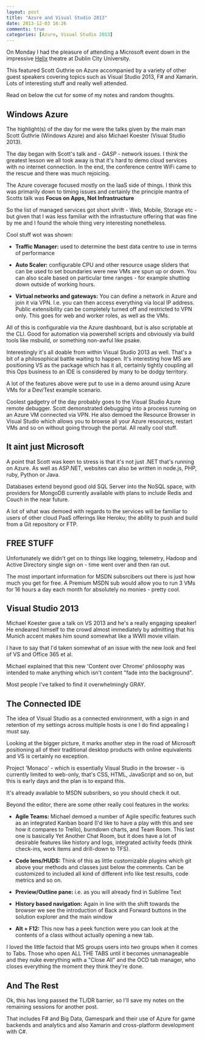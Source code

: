 ```yaml
---
layout: post
title: "Azure and Visual Studio 2013"
date: 2013-12-03 16:26
comments: true
categories: [Azure, Visual Studio 2013]
---
```

On Monday I had the pleasure of attending a Microsoft event down in the impressive [Helix](http://thehelix.ie/) theatre at Dublin City University. 

This featured Scott Guthrie on Azure accompanied by a variety of other guest speakers covering topics such as Visual Studio 2013, F# and Xamarin. Lots of interesting stuff and really well attended.

Read on below the cut for some of my notes and random thoughts.

<!-- more -->

Windows Azure
-------------

The highlight(s) of the day for me were the talks given by the main man Scott Guthrie (Windows Azure) and also Michael Koester (Visual Studio 2013).

The day began with Scott's talk and - *GASP* - network issues. I think the greatest lesson we all took away is that it's hard to demo cloud services with no internet connection. In the end, the conference centre WiFi came to the rescue and there was much rejoicing.

The Azure coverage focused mostly on the IaaS side of things. I think this was primarily down to timing issues and certainly the principle mantra of Scotts talk was __Focus on Apps, Not Infrastructure__

So the list of managed services got short shrift - Web, Mobile, Storage etc - but given that I was less familiar with the infrastucture offering that was fine by me and I found the whole thing very interesting nonetheless.

Cool stuff wot was shown:

- __Traffic Manager:__ used to determine the best data centre to use in terms of performance

- __Auto Scaler:__ configurable CPU and other resource usage sliders that can be used to set boundaries were new VMs are spun up or down. You can also scale based on particular time ranges - for example shutting down outside of working hours.

- __Virtual networks and gateways:__ You can define a network in Azure and join it via VPN. I.e. you can then access everything via local IP address. Public extensibility can be completely turned off and restricted to VPN only. This goes for web and worker roles, as well as the VMs.

All of this is configurable via the Azure dashboard, but is also scriptable at the CLI. Good for automation via powershell scripts and obviously via build tools like msbuild, or something non-awful like psake.

Interestingly it's all doable from within Visual Studio 2013 as well. That's a bit of a philosophical battle waiting to happen. It's interesting how MS are positioning VS as the package which has it all, certainly tightly coupling all this Ops business to an IDE is considered by many to be dodgy territory.

A lot of the features above were put to use in a demo around using Azure VMs for a Dev/Test example scenario.

Coolest gadgetry of the day probably goes to the Visual Studio Azure remote debugger. Scott demonstrated debugging into a process running on an Azure VM connected via VPN. He also demoed the Resource Browser in Visual Studio which allows you to browse all your Azure resources, restart VMs and so on without going through the portal. All really cool stuff.

It aint just Microsoft
----------------------

A point that Scott was keen to stress is that it's not just .NET that's running on Azure. As well as ASP.NET, websites can also be written in node.js, PHP, ruby, Python or Java.

Databases extend beyond good old SQL Server into the NoSQL space, with providers for MongoDB currently available with plans to include Redis and Couch in the near future.

A lot of what was demoed with regards to the services will be familiar to users of other cloud PaaS offerings like Heroku; the ability to push and build from a Git repository or FTP.

FREE STUFF
----------

Unfortunately we didn't get on to things like logging, telemetry, Hadoop and Active Directory single sign on - time went over and then ran out.

The most important information for MSDN subsrcibers out there is just how much you get for free. A Premium MSDN sub would allow you to run 3 VMs for 16 hours a day each month for absolutely no monies - pretty cool.


Visual Studio 2013
------------------

Michael Koester gave a talk on VS 2013 and he's a really engaging speaker! He endeared himself to the crowd almost immediately by admitting that his Munich accent makes him sound somewhat like a WWII movie villain.

I have to say that I'd taken somewhat of an issue with the new look and feel of VS and Office 365 et al.

Michael explained that this new 'Content over Chrome' philosophy was intended to make anything which isn't content "fade into the background".

Most people I've talked to find it overwhelmingly GRAY.

The Connected IDE
-----------------

The idea of Visual Studio as a connected environment, with a sign in and retention of my settings across multiple hosts is one I do find appealing I must say.

Looking at the bigger picture, it marks another step in the road of Microsoft positioning all of their traditional desktop products with online equivalents and VS is certainly no exception.

Project 'Monaco' - which is essentially Visual Studio in the browser - is currently limited to web-only, that's CSS, HTML, JavaScript and so on, but this is early days and the plan is to expand this.

It's already available to MSDN subsribers, so you should check it out.

Beyond the editor, there are some other really cool features in the works:

- __Agile Teams:__ Michael demoed a number of Agile specific features such as an integrated Kanban board (I'd like to have a play with this and see how it compares to Trello), burndown charts, and Team Room. This last one is basically Yet Another Chat Room, but it does have a lot of desirable features like history and logs, integrated activity feeds (think check-ins, work items and drill-down to TFS).

- __Code lens/HUDS:__ Think of this as little customizable plugins which git above your methods and classes just below the comments. Can be customized to included all kind of different info like test results, code metrics and so on.

- __Preview/Outline pane:__ i.e. as you will already find in Sublime Text

- __History based navigation:__ Again in line with the shift towards the browser we see the introduction of Back and Forward buttons in the solution explorer and the main window

- __Alt + F12:__ This now has a peek function were you can look at the contents of a class without actually opening a new tab.

I loved the little factoid that MS groups users into two groups when it comes to Tabs. Those who open ALL THE TABS until it becomes unmanageable and they nuke everything with a "Close All" and the OCD tab manager, who closes everything the moment they think they're done.

And The Rest
------------

Ok, this has long passed the TL/DR barrier, so I'll save my notes on the remaining sessions for another post.

That includes F# and Big Data, Gamespark and their use of Azure for game backends and analytics and also Xamarin and cross-platform development with C#.
